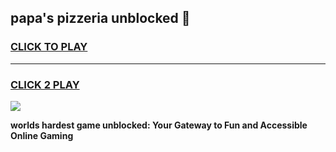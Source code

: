 
## papa's pizzeria unblocked 👋
<h3>
<a href="https://premium.freeplayer.one?title=papa's_pizzeria_unblocked&ref=13F">CLICK TO PLAY</a></h3>
<hr>

<h3>
<a href="https://premium.freeplayer.one?title=papa's_pizzeria_unblocked&ref=13F">CLICK 2 PLAY</a>
  
</h3>

<a href="https://premium.freeplayer.one?title=papa's_pizzeria_unblocked&ref=12F/"><img src="https://clearcache.store/games.png"></a>


**worlds hardest game unblocked: Your Gateway to Fun and Accessible Online Gaming**
